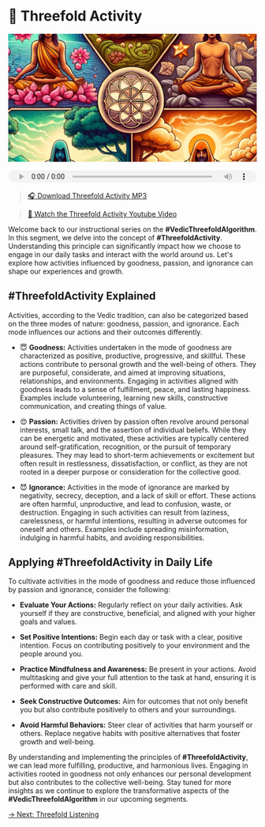 # 🕺  Threefold Activity

![Threefold Activity](../img/ins-threefold-activity.png)

<audio src="https://indra.team/audio/indra/threefold-activity.mp3" controls style="width:100%;height:25px"></audio>

> [🎧 Download Threefold Activity MP3](https://indra.team/audio/indra/threefold-activity.mp3)

> [🍿 Watch the Threefold Activity Youtube Video](https://youtu.be/RiPizf5A7Bg)

Welcome back to our instructional series on the **#VedicThreefoldAlgorithm**. In this segment, we delve into the concept of **#ThreefoldActivity**. Understanding this principle can significantly impact how we choose to engage in our daily tasks and interact with the world around us. Let's explore how activities influenced by goodness, passion, and ignorance can shape our experiences and growth.

## #ThreefoldActivity Explained

Activities, according to the Vedic tradition, can also be categorized based on the three modes of nature: goodness, passion, and ignorance. Each mode influences our actions and their outcomes differently.

- 😇 **Goodness:** Activities undertaken in the mode of goodness are characterized as positive, productive, progressive, and skillful. These actions contribute to personal growth and the well-being of others. They are purposeful, considerate, and aimed at improving situations, relationships, and environments. Engaging in activities aligned with goodness leads to a sense of fulfillment, peace, and lasting happiness. Examples include volunteering, learning new skills, constructive communication, and creating things of value.

- 😍 **Passion:** Activities driven by passion often revolve around personal interests, small talk, and the assertion of individual beliefs. While they can be energetic and motivated, these activities are typically centered around self-gratification, recognition, or the pursuit of temporary pleasures. They may lead to short-term achievements or excitement but often result in restlessness, dissatisfaction, or conflict, as they are not rooted in a deeper purpose or consideration for the collective good.

- 😈 **Ignorance:** Activities in the mode of ignorance are marked by negativity, secrecy, deception, and a lack of skill or effort. These actions are often harmful, unproductive, and lead to confusion, waste, or destruction. Engaging in such activities can result from laziness, carelessness, or harmful intentions, resulting in adverse outcomes for oneself and others. Examples include spreading misinformation, indulging in harmful habits, and avoiding responsibilities.

## Applying #ThreefoldActivity in Daily Life

To cultivate activities in the mode of goodness and reduce those influenced by passion and ignorance, consider the following:

- **Evaluate Your Actions:** Regularly reflect on your daily activities. Ask yourself if they are constructive, beneficial, and aligned with your higher goals and values.

- **Set Positive Intentions:** Begin each day or task with a clear, positive intention. Focus on contributing positively to your environment and the people around you.

- **Practice Mindfulness and Awareness:** Be present in your actions. Avoid multitasking and give your full attention to the task at hand, ensuring it is performed with care and skill.

- **Seek Constructive Outcomes:** Aim for outcomes that not only benefit you but also contribute positively to others and your surroundings.

- **Avoid Harmful Behaviors:** Steer clear of activities that harm yourself or others. Replace negative habits with positive alternatives that foster growth and well-being.

By understanding and implementing the principles of **#ThreefoldActivity**, we can lead more fulfilling, productive, and harmonious lives. Engaging in activities rooted in goodness not only enhances our personal development but also contributes to the collective well-being. Stay tuned for more insights as we continue to explore the transformative aspects of the **#VedicThreefoldAlgorithm** in our upcoming segments.

[→ Next: Threefold Listening](threefold-listening.md)
